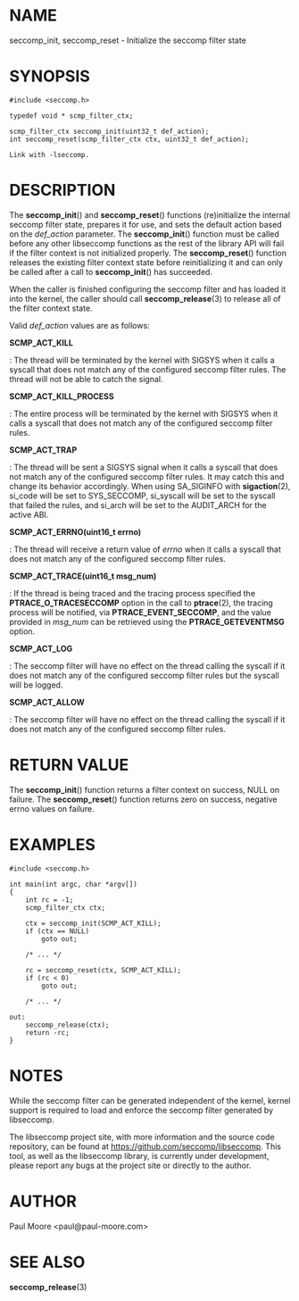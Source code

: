 NAME
====

seccomp\_init, seccomp\_reset - Initialize the seccomp filter state

SYNOPSIS
========

    #include <seccomp.h>

    typedef void * scmp_filter_ctx;

    scmp_filter_ctx seccomp_init(uint32_t def_action);
    int seccomp_reset(scmp_filter_ctx ctx, uint32_t def_action);

    Link with -lseccomp.

DESCRIPTION
===========

The **seccomp\_init**() and **seccomp\_reset**() functions
(re)initialize the internal seccomp filter state, prepares it for use,
and sets the default action based on the *def\_action* parameter. The
**seccomp\_init**() function must be called before any other libseccomp
functions as the rest of the library API will fail if the filter context
is not initialized properly. The **seccomp\_reset**() function releases
the existing filter context state before reinitializing it and can only
be called after a call to **seccomp\_init**() has succeeded.

When the caller is finished configuring the seccomp filter and has
loaded it into the kernel, the caller should call
**seccomp\_release**(3) to release all of the filter context state.

Valid *def\_action* values are as follows:

**SCMP\_ACT\_KILL**

:   The thread will be terminated by the kernel with SIGSYS when it
    calls a syscall that does not match any of the configured seccomp
    filter rules. The thread will not be able to catch the signal.

**SCMP\_ACT\_KILL\_PROCESS**

:   The entire process will be terminated by the kernel with SIGSYS when
    it calls a syscall that does not match any of the configured seccomp
    filter rules.

**SCMP\_ACT\_TRAP**

:   The thread will be sent a SIGSYS signal when it calls a syscall that
    does not match any of the configured seccomp filter rules. It may
    catch this and change its behavior accordingly. When using
    SA\_SIGINFO with **sigaction**(2), si\_code will be set to
    SYS\_SECCOMP, si\_syscall will be set to the syscall that failed the
    rules, and si\_arch will be set to the AUDIT\_ARCH for the active
    ABI.

**SCMP\_ACT\_ERRNO(uint16\_t errno)**

:   The thread will receive a return value of *errno* when it calls a
    syscall that does not match any of the configured seccomp filter
    rules.

**SCMP\_ACT\_TRACE(uint16\_t msg\_num)**

:   If the thread is being traced and the tracing process specified the
    **PTRACE\_O\_TRACESECCOMP** option in the call to **ptrace**(2), the
    tracing process will be notified, via **PTRACE\_EVENT\_SECCOMP**,
    and the value provided in *msg\_num* can be retrieved using the
    **PTRACE\_GETEVENTMSG** option.

**SCMP\_ACT\_LOG**

:   The seccomp filter will have no effect on the thread calling the
    syscall if it does not match any of the configured seccomp filter
    rules but the syscall will be logged.

**SCMP\_ACT\_ALLOW**

:   The seccomp filter will have no effect on the thread calling the
    syscall if it does not match any of the configured seccomp filter
    rules.

RETURN VALUE
============

The **seccomp\_init**() function returns a filter context on success,
NULL on failure. The **seccomp\_reset**() function returns zero on
success, negative errno values on failure.

EXAMPLES
========

    #include <seccomp.h>

    int main(int argc, char *argv[])
    {
    	int rc = -1;
    	scmp_filter_ctx ctx;

    	ctx = seccomp_init(SCMP_ACT_KILL);
    	if (ctx == NULL)
    		goto out;

    	/* ... */

    	rc = seccomp_reset(ctx, SCMP_ACT_KILL);
    	if (rc < 0)
    		goto out;

    	/* ... */

    out:
    	seccomp_release(ctx);
    	return -rc;
    }

NOTES
=====

While the seccomp filter can be generated independent of the kernel,
kernel support is required to load and enforce the seccomp filter
generated by libseccomp.

The libseccomp project site, with more information and the source code
repository, can be found at https://github.com/seccomp/libseccomp. This
tool, as well as the libseccomp library, is currently under development,
please report any bugs at the project site or directly to the author.

AUTHOR
======

Paul Moore \<paul\@paul-moore.com\>

SEE ALSO
========

**seccomp\_release**(3)
